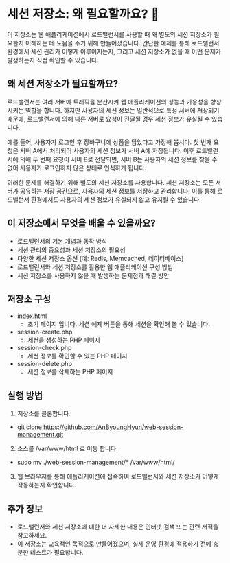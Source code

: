 # 세션 저장소: 왜 필요할까요? 🤔
이 저장소는 웹 애플리케이션에서 로드밸런서를 사용할 때 왜 별도의 세션 저장소가 필요한지 이해하는 데 도움을 주기 위해 만들어졌습니다. 간단한 예제를 통해 로드밸런서 환경에서 세션 관리가 어떻게 이루어지는지, 그리고 세션 저장소가 없을 때 어떤 문제가 발생하는지 직접 확인할 수 있습니다.

## 왜 세션 저장소가 필요할까요?
로드밸런서는 여러 서버에 트래픽을 분산시켜 웹 애플리케이션의 성능과 가용성을 향상시키는 역할을 합니다. 하지만 사용자의 세션 정보는 일반적으로 특정 서버에 저장되기 때문에, 로드밸런서에 의해 다른 서버로 요청이 전달될 경우 세션 정보가 유실될 수 있습니다.

예를 들어, 사용자가 로그인 후 장바구니에 상품을 담았다고 가정해 봅시다. 첫 번째 요청은 서버 A에서 처리되어 사용자의 세션 정보가 서버 A에 저장됩니다. 이후 로드밸런서에 의해 두 번째 요청이 서버 B로 전달되면, 서버 B는 사용자의 세션 정보를 찾을 수 없어 사용자가 로그인하지 않은 상태로 인식하게 됩니다.

이러한 문제를 해결하기 위해 별도의 세션 저장소를 사용합니다. 세션 저장소는 모든 서버가 공유하는 저장 공간으로, 사용자의 세션 정보를 저장하고 관리합니다. 이를 통해 로드밸런서 환경에서도 사용자의 세션 정보가 유실되지 않고 유지될 수 있습니다.

## 이 저장소에서 무엇을 배울 수 있을까요?
- 로드밸런서의 기본 개념과 동작 방식
- 세션 관리의 중요성과 세션 저장소의 필요성
- 다양한 세션 저장소 옵션 (예: Redis, Memcached, 데이터베이스)
- 로드밸런서와 세션 저장소를 활용한 웹 애플리케이션 구성 방법
- 세션 저장소를 사용하지 않을 때 발생하는 문제점과 해결 방안

## 저장소 구성
- index.html
  - 초기 페이지 입니다. 세션 예제 버튼을 통해 세션을 확인해 볼 수 있습니다.
- session-create.php
  - 세션을 생성하는 PHP 페이지
- session-check.php
  - 세션 정보를 확인할 수 있는 PHP 페이지
- session-delete.php
  - 세션 정보를 삭제하는 PHP 페이지

## 실행 방법
1. 저장소를 클론합니다.
  - git clone https://github.com/AnByoungHyun/web-session-management.git
2. 소스를 /var/www/html 로 이동 합니다.
  - sudo mv ./web-session-management/* /var/www/html/
3. 웹 브라우저를 통해 애플리케이션에 접속하여 로드밸런서와 세션 저장소가 어떻게 작동하는지 확인합니다.

## 추가 정보
- 로드밸런서와 세션 저장소에 대한 더 자세한 내용은 인터넷 검색 또는 관련 서적을 참고하세요.
- 이 저장소는 교육적인 목적으로 만들어졌으며, 실제 운영 환경에 적용하기 전에 충분한 테스트가 필요합니다.
